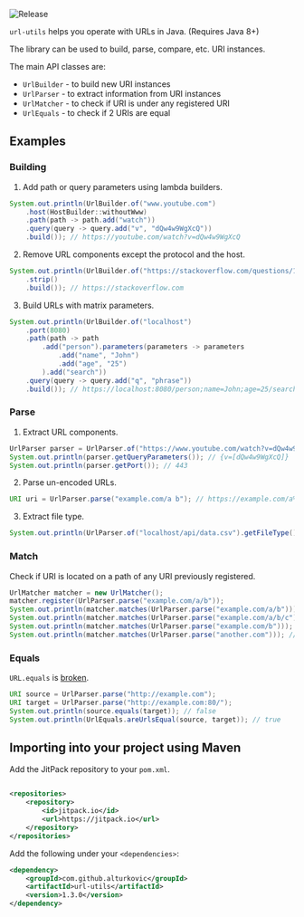 ![Release](https://jitpack.io/v/alturkovic/url-utils.svg)

`url-utils` helps you operate with URLs in Java. (Requires Java 8+)

The library can be used to build, parse, compare, etc. URI instances.

The main API classes are:
 - `UrlBuilder` - to build new URI instances
 - `UrlParser` - to extract information from URI instances
 - `UrlMatcher` - to check if URI is under any registered URI
 - `UrlEquals` - to check if 2 URIs are equal

## Examples

### Building

1. Add path or query parameters using lambda builders.
```java
System.out.println(UrlBuilder.of("www.youtube.com")
    .host(HostBuilder::withoutWww)
    .path(path -> path.add("watch"))
    .query(query -> query.add("v", "dQw4w9WgXcQ"))
    .build()); // https://youtube.com/watch?v=dQw4w9WgXcQ
```

2. Remove URL components except the protocol and the host.
```java
System.out.println(UrlBuilder.of("https://stackoverflow.com/questions/1732348/regex-match-open-tags-except-xhtml-self-contained-tags/1732454#1732454")
    .strip()
    .build()); // https://stackoverflow.com
```

3. Build URLs with matrix parameters.
```java
System.out.println(UrlBuilder.of("localhost")
    .port(8080)
    .path(path -> path
        .add("person").parameters(parameters -> parameters
            .add("name", "John")
            .add("age", "25")
        ).add("search"))
    .query(query -> query.add("q", "phrase"))
    .build()); // https://localhost:8080/person;name=John;age=25/search?q=phrase
```

### Parse

1. Extract URL components.
```java
UrlParser parser = UrlParser.of("https://www.youtube.com/watch?v=dQw4w9WgXcQ");
System.out.println(parser.getQueryParameters()); // {v=[dQw4w9WgXcQ]}
System.out.println(parser.getPort()); // 443

```
2. Parse un-encoded URLs.
```java
URI uri = UrlParser.parse("example.com/a b"); // https://example.com/a%20b
```

3. Extract file type.
```java
System.out.println(UrlParser.of("localhost/api/data.csv").getFileType()); // csv
```

### Match

Check if URI is located on a path of any URI previously registered.
```java
UrlMatcher matcher = new UrlMatcher();
matcher.register(UrlParser.parse("example.com/a/b"));
System.out.println(matcher.matches(UrlParser.parse("example.com/a/b"))); // true
System.out.println(matcher.matches(UrlParser.parse("example.com/a/b/c"))); // true
System.out.println(matcher.matches(UrlParser.parse("example.com/b"))); // false
System.out.println(matcher.matches(UrlParser.parse("another.com"))); // false
```

### Equals

`URL.equals` is [broken](https://stackoverflow.com/questions/3771081/proper-way-to-check-for-url-equality/).

```java
URI source = UrlParser.parse("http://example.com");
URI target = UrlParser.parse("http://example.com:80/");
System.out.println(source.equals(target)); // false
System.out.println(UrlEquals.areUrlsEqual(source, target)); // true
```

## Importing into your project using Maven

Add the JitPack repository to your `pom.xml`.

```xml

<repositories>
    <repository>
        <id>jitpack.io</id>
        <url>https://jitpack.io</url>
    </repository>
</repositories>
```

Add the following under your `<dependencies>`:

```xml
<dependency>
    <groupId>com.github.alturkovic</groupId>
    <artifactId>url-utils</artifactId>
    <version>1.3.0</version>
</dependency>
```